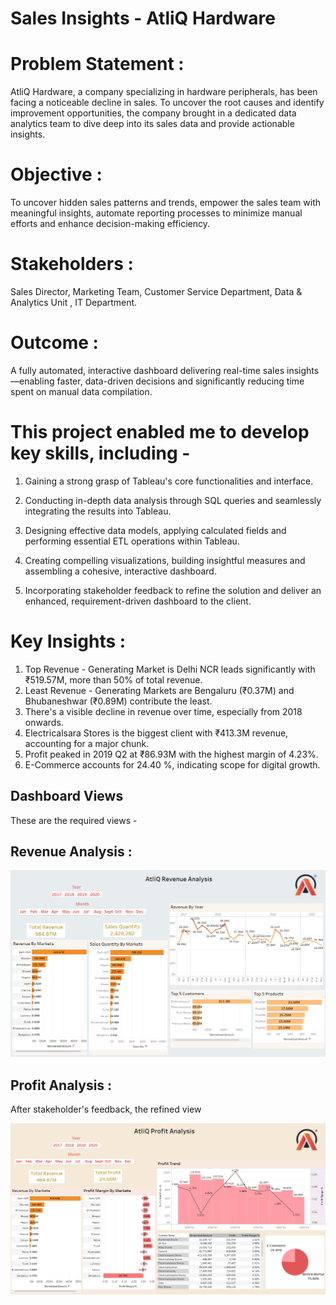 # Sales Insights - AtliQ Hardware


# Problem Statement :
AtliQ Hardware, a company specializing in hardware peripherals, has been facing a noticeable decline in sales. To uncover the root causes and identify improvement opportunities, the company brought in a dedicated data analytics team to dive deep into its sales data and provide actionable insights.

# Objective : 
To uncover hidden sales patterns and trends, empower the sales team with meaningful insights, automate reporting processes to minimize manual efforts and enhance decision-making efficiency.

# Stakeholders :
Sales Director, Marketing Team, Customer Service Department, Data & Analytics Unit , IT Department.

# Outcome :
A fully automated, interactive dashboard delivering real-time sales insights—enabling faster, data-driven decisions and significantly reducing time spent on manual data compilation.

# This project enabled me to develop key skills, including -

1. Gaining a strong grasp of Tableau's core functionalities and interface.

2. Conducting in-depth data analysis through SQL queries and seamlessly integrating the results into Tableau.

3. Designing effective data models, applying calculated fields and performing essential ETL operations within Tableau.

4. Creating compelling visualizations, building insightful measures and assembling a cohesive, interactive dashboard.

5. Incorporating stakeholder feedback to refine the solution and deliver an enhanced, requirement-driven dashboard to the client.


# Key Insights :

1. Top Revenue - Generating Market is Delhi NCR leads significantly with ₹519.57M, more than 50% of total revenue.
2. Least Revenue - Generating Markets are Bengaluru (₹0.37M) and Bhubaneshwar (₹0.89M) contribute the least.
3. There's a visible decline in revenue over time, especially from 2018 onwards.
4. Electricalsara Stores is the biggest client with ₹413.3M revenue, accounting for a major chunk.
5. Profit peaked in 2019 Q2 at ₹86.93M with the highest margin of 4.23%.
6. E-Commerce accounts for 24.40 %, indicating scope for digital growth.

## Dashboard Views 
These are the required views -
## Revenue Analysis :
![image_alt](https://github.com/Shriimant/Tableau-Revenue-Profit-Analytics/blob/main/Dashboard%20-%20Revenue%20Analysis.png)

## Profit Analysis :

After stakeholder's feedback, the refined view 

![image_alt](https://github.com/Shriimant/Tableau-Revenue-Profit-Analytics/blob/main/Dashboard%20-%20Profit%20Analysis.png)
 

